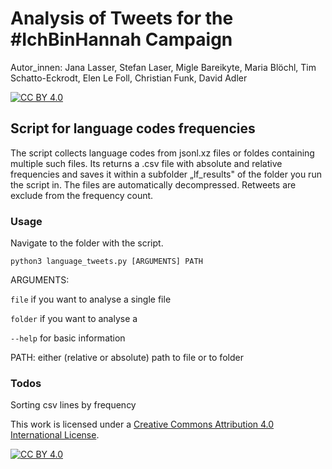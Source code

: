 # Analysis of Tweets for the #IchBinHannah Campaign

Autor_innen: Jana Lasser, Stefan Laser, Migle Bareikyte, Maria Blöchl, Tim Schatto-Eckrodt, Elen Le Foll, Christian Funk, David Adler

[![CC BY 4.0][cc-by-shield]][cc-by]

## Script for language codes frequencies

The script collects language codes from jsonl.xz files or foldes containing multiple such files. Its returns a .csv file with absolute and relative frequencies and saves it within a subfolder „lf_results" of the folder you run the script in. The files are automatically decompressed. Retweets are exclude from the frequency count.

### Usage

Navigate to the folder with the script.

```python3 language_tweets.py [ARGUMENTS] PATH```

ARGUMENTS: 

`file` if you want to analyse a single file

`folder` if you want to analyse a 

`--help` for basic information

PATH: either (relative or absolute) path to file or to folder

### Todos
Sorting csv lines by frequency




This work is licensed under a
[Creative Commons Attribution 4.0 International License][cc-by].

[![CC BY 4.0][cc-by-image]][cc-by]

[cc-by]: http://creativecommons.org/licenses/by/4.0/
[cc-by-image]: https://i.creativecommons.org/l/by/4.0/88x31.png
[cc-by-shield]: https://img.shields.io/badge/License-CC%20BY%204.0-lightgrey.svg
